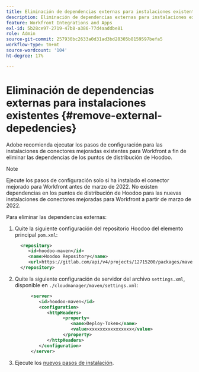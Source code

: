 ```yaml
---
title: Eliminación de dependencias externas para instalaciones existentes
description: Eliminación de dependencias externas para instalaciones existentes
feature: Workfront Integrations and Apps
exl-id: 5b28ce97-2719-47b8-a386-77d4aaddbe81
role: Admin
source-git-commit: 257930bc2633a0d31ad3bd28305b8159597befa5
workflow-type: tm+mt
source-wordcount: '104'
ht-degree: 17%

---
```


# Eliminación de dependencias externas para instalaciones existentes {#remove-external-depedencies}

Adobe recomienda ejecutar los pasos de configuración para las instalaciones de conectores mejoradas existentes para Workfront a fin de eliminar las dependencias de los puntos de distribución de Hoodoo.

>[!NOTE]
>
>Ejecute los pasos de configuración solo si ha instalado el conector mejorado para Workfront antes de marzo de 2022. No existen dependencias en los puntos de distribución de Hoodoo para las nuevas instalaciones de conectores mejoradas para Workfront a partir de marzo de 2022.

Para eliminar las dependencias externas:

1. Quite la siguiente configuración del repositorio Hoodoo del elemento principal `pom.xml`:

   ```XML
     <repository>
        <id>hoodoo-maven</id>
        <name>Hoodoo Repository</name>
        <url>https://gitlab.com/api/v4/projects/12715200/packages/maven</url>
     </repository>
   ```

1. Quite la siguiente configuración de servidor del archivo `settings.xml`, disponible en `./cloudmanager/maven/settings.xml`:

   ```XML
         <server>
            <id>hoodoo-maven</id>
            <configuration>
               <httpHeaders>
                     <property>
                        <name>Deploy-Token</name>
                        <value>xxxxxxxxxxxxxxxx</value>
                     </property>
               </httpHeaders>
            </configuration>
         </server>
   ```

1. Ejecute los [nuevos pasos de instalación](workfront-connector-install.md).
